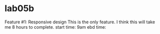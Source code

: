 # lab05b

Feature #1: Responsive design
This is the only feature. I think this will take me 8 hours to complete.
start time: 9am
ebd time: 